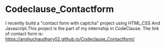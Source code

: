 # Codeclause_Contactform
I recently build a "contact form with captcha" project using HTML,CSS And Javascript.This project is the part of my internship in CodeClause.
The link of contact form is-https://anshuchaudhary02.github.io/Codeclause_Contactform/
